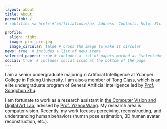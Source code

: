 ```yaml
---
layout: about
title: About
permalink: /
# subtitle: <a href='#'>Affiliations</a>. Address. Contacts. Moto. Etc.

profile:
  align: right
  image: prof_pic.jpg
  image_circular: false # crops the image to make it circular
news: true  # includes a list of news items
selected_papers: true # includes a list of papers marked as "selected={true}"
social: true  # includes social icons at the bottom of the page
---
```


I am a senior undergraduate majoring in Artificial Intelligence at Yuanpei College in [Peking University](https://english.pku.edu.cn/). I am also a member of [Tong Class](https://www.ai.pku.edu.cn/info/1064/1888.htm), which is an elite undergraduate program of General Artificial Intelligence led by [Prof. Songchun Zhu](http://www.stat.ucla.edu/~sczhu/).

I am fortunate to work as a research assistant in [the Computer Vision and Digital Art Lab](https://cfcs.pku.edu.cn/english/research/researchlabs/237028.htm), advised by [Prof. Yizhou Wang](https://cfcs.pku.edu.cn/english/people/faculty/yizhouwang/index.htm). My research area is computer vision. Recently, my work focuses perceiving, reconstructing, and understanding human behaviors (human pose estimation, 3D human avatar reconstruction, etc.).